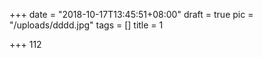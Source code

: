 +++
date = "2018-10-17T13:45:51+08:00"
draft = true
pic = "/uploads/dddd.jpg"
tags = []
title = 1

+++
112